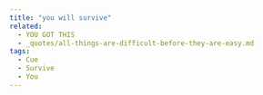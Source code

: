 ```yaml
---
title: "you will survive"
related:
  - YOU GOT THIS
  - _quotes/all-things-are-difficult-before-they-are-easy.md
tags:
  - Cue
  - Survive
  - You
---
```

